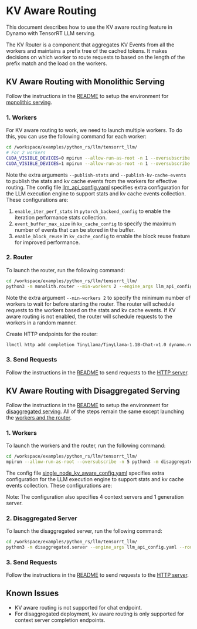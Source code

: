 <!--
SPDX-FileCopyrightText: Copyright (c) 2025 NVIDIA CORPORATION & AFFILIATES. All rights reserved.
SPDX-License-Identifier: Apache-2.0

Licensed under the Apache License, Version 2.0 (the "License");
you may not use this file except in compliance with the License.
You may obtain a copy of the License at

http://www.apache.org/licenses/LICENSE-2.0

Unless required by applicable law or agreed to in writing, software
distributed under the License is distributed on an "AS IS" BASIS,
WITHOUT WARRANTIES OR CONDITIONS OF ANY KIND, either express or implied.
See the License for the specific language governing permissions and
limitations under the License.
-->

# KV Aware Routing

This document describes how to use the KV aware routing feature in Dynamo with TensorRT LLM serving.

The KV Router is a component that aggregates KV Events from all the workers and maintains a prefix tree of the cached tokens. It makes decisions on which worker to route requests to based on the length of the prefix match and the load on the workers.

## KV Aware Routing with Monolithic Serving

Follow the instructions in the [README](../README.md) to setup the environment for [monolithic serving](../README.md#monolithic-deployment).

### 1. Workers

For KV aware routing to work, we need to launch multiple workers. To do this, you can use the following command for each worker:

```bash
cd /workspace/examples/python_rs/llm/tensorrt_llm/
# For 2 workers
CUDA_VISIBLE_DEVICES=0 mpirun --allow-run-as-root -n 1 --oversubscribe python3 -m monolith.worker --publish-stats --publish-kv-cache-events --engine_args llm_api_config.yaml 1>worker1.log 2>&1 &
CUDA_VISIBLE_DEVICES=1 mpirun --allow-run-as-root -n 1 --oversubscribe python3 -m monolith.worker --publish-stats --publish-kv-cache-events --engine_args llm_api_config.yaml 1>worker2.log 2>&1 &
```

Note the extra arguments `--publish-stats` and `--publish-kv-cache-events` to publish the stats and kv cache events from the workers for effective routing.
The config file [llm_api_config.yaml](../llm_api_config.yaml) specifies extra configuration for the LLM execution engine to support stats and kv cache events collection. These configurations are:
1. `enable_iter_perf_stats` in `pytorch_backend_config` to enable the iteration performance stats collection.
2. `event_buffer_max_size` in `kv_cache_config` to specify the maximum number of events that can be stored in the buffer.
3. `enable_block_reuse` in `kv_cache_config` to enable the block reuse feature for improved performance.

### 2. Router

To launch the router, run the following command:

```bash
cd /workspace/examples/python_rs/llm/tensorrt_llm/
python3 -m monolith.router --min-workers 2 --engine_args llm_api_config.yaml --routing-strategy prefix 1>router.log 2>&1 &
```

Note the extra argument `--min-workers 2` to specify the minimum number of workers to wait for before starting the router.
The router will schedule requests to the workers based on the stats and kv cache events. If KV aware routing is not enabled, the router will schedule requests to the workers in a random manner.

Create HTTP endpoints for the router:
```bash
llmctl http add completion TinyLlama/TinyLlama-1.1B-Chat-v1.0 dynamo.router.completions
```

### 3. Send Requests

Follow the instructions in the [README](../README.md#send-requests) to send requests to the [HTTP server](../README.md#http-server).


## KV Aware Routing with Disaggregated Serving

Follow the instructions in the [README](../README.md) to setup the environment for [disaggregated serving](../README.md#disaggregated-deployment).
All of the steps remain the same except launching the [workers and the router](../README.md#workers).

### 1. Workers

To launch the workers and the router, run the following command:

```bash
cd /workspace/examples/python_rs/llm/tensorrt_llm/
mpirun --allow-run-as-root --oversubscribe -n 5 python3 -m disaggregated.worker --publish-stats --publish-kv-cache-events --engine_args llm_api_config.yaml -c disaggregated/llmapi_disaggregated_configs/single_node_kv_aware_config.yaml 1>disagg_workers.log 2>&1 &
```

The config file [single_node_kv_aware_config.yaml](disaggregated/llmapi_disaggregated_configs/single_node_kv_aware_config.yaml) specifies extra configuration for the LLM execution engine to support stats and kv cache events collection. These configurations are:

Note: The configuration also specifies 4 context servers and 1 generation server.

### 2. Disaggregated Server

To launch the disaggregated server, run the following command:

```bash
cd /workspace/examples/python_rs/llm/tensorrt_llm/
python3 -m disaggregated.server --engine_args llm_api_config.yaml --routing-strategy prefix 1>disagg_server.log 2>&1 &
```

### 3. Send Requests

Follow the instructions in the [README](../README.md#send-requests) to send requests to the [HTTP server](../README.md#http-server).


## Known Issues
- KV aware routing is not supported for chat endpoint.
- For disaggregated deployment, kv aware routing is only supported for context server completion endpoints.